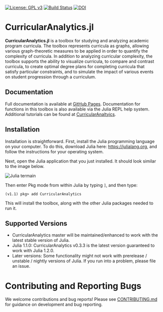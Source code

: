 
[![License: GPL v3](https://img.shields.io/badge/License-GPL%20v3-blue.svg)](https://www.gnu.org/licenses/gpl-3.0)
[![Build Status](https://travis-ci.org/CurricularAnalytics/CurricularAnalytics.jl.svg?branch=master)](https://travis-ci.org/CurricularAnalytics/CurricularAnalytics.jl)
[![DOI](https://zenodo.org/badge/147096983.svg)](https://zenodo.org/badge/latestdoi/147096983)

# CurricularAnalytics.jl
**CurricularAnalytics.jl** is a toolbox for studying and analyzing academic program curricula.  The toolbox represents curricula as graphs, allowing various graph-theoretic measures to be applied in order to quantify the complexity of curricula. In addition to analyzing curricular complexity, the toolbox supports the ability to visualize curricula, to compare and contrast curricula, to create optimal degree plans for completing curricula that satisfy particular constraints, and to simulate the impact of various events on student progression through a curriculum. 

## Documentation
Full documentation is available at [GitHub Pages](https://curricularanalytics.github.io/CurricularAnalytics.jl/).
Documentation for functions in this toolbox is also available via the Julia REPL help system.
Additional tutorials can be found at [CurricularAnaltyics](http://curricula.academicdashboards.org).

## Installation
Installation is straightforward.  First, install the Julia programming language on your computer.  To do this, download Julia here: https://julialang.org, and follow the instructions for your operating system.

Next, open the Julia application that you just installed. It should look similar to the image below. 

![Julia termain](https://s3.amazonaws.com/curricularanalytics.jl/julia-command-line.png)

Then enter Pkg mode from within Julia by typing `]`, and then type:
```julia-repl
(v1.1) pkg> add CurricularAnalytics
```
This will install the toolbox, along with the other Julia packages needed to run it.

## Supported Versions
* CurricularAnalytics master will be maintained/enhanced to work with the latest stable version of Julia.
* Julia 1.1.0: CurricularAnalytics v0.3.3 is the latest version guaranteed to work with Julia 1.2.0.
* Later versions: Some functionality might not work with prerelease / unstable / nightly versions of Julia. If you run into a problem, please file an issue.

# Contributing and Reporting Bugs
We welcome contributions and bug reports! Please see [CONTRIBUTING.md](https://github.com/CurricularAnalytics/git/master/CONTRIBUTING.md)
for guidance on development and bug reporting.
